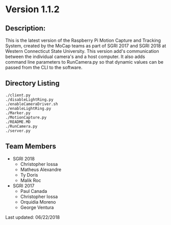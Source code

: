 # Version 1.1.2

## Description:
This is the latest version of the Raspberry Pi Motion Capture and Tracking System, created by the MoCap teams as part of SGRI 2017 and SGRI 2018 at Western Connecticut State University.
This version add's communication between the individual camera's and a host computer.
It also adds command line parameters to RunCamera.py so that dynamic values can be passed from the CLI to the software.

## Directory Listing
	./client.py
	./disableLightRing.py
	./enableCameraDriver.sh
	./enableLightRing.py
	./Marker.py
	./MotionCapture.py
	./README.MD
	./RunCamera.py
	./server.py

## Team Members
- SGRI 2018 
	- Christopher Iossa
	- Matheus Alexandre
	- Ty Doris
	- Malik Roc
- SGRI 2017
	- Paul Canada
	- Christopher Iossa
	- Orquidia Moreno
	- George Ventura

Last updated:
06/22/2018